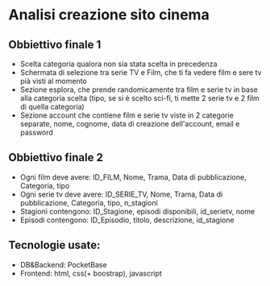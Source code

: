 # Analisi creazione sito cinema
## Obbiettivo finale 1
  - Scelta categoria qualora non sia stata scelta in precedenza
  - Schermata di selezione tra serie TV e Film, che ti fa vedere film e sere tv pià visti al momento
  - Sezione esplora, che prende randomicamente tra film e serie tv in base alla categoria scelta (tipo, se si è scelto sci-fi, ti mette 2 serie tv e 2 film di quella categoria)
  - Sezione account che contiene film e serie tv viste in 2 categorie separate, nome, cognome, data di creazione dell'account, email e password

## Obbiettivo finale 2
  - Ogni film deve avere: ID_FILM, Nome, Trama, Data di pubblicazione, Categoria, tipo
  - Ogni serie tv deve avere: ID_SERIE_TV, Nome, Trama, Data di pubblicazione, Categoria, tipo, n_stagioni
  - Stagioni contengono: ID_Stagione, episodi disponibili, id_serietv, nome
  - Episodi contengono: ID_Episodio, titolo, descrizione, id_stagione

## Tecnologie usate:
  - DB&Backend: PocketBase
  - Frontend: html, css(+ boostrap), javascript
